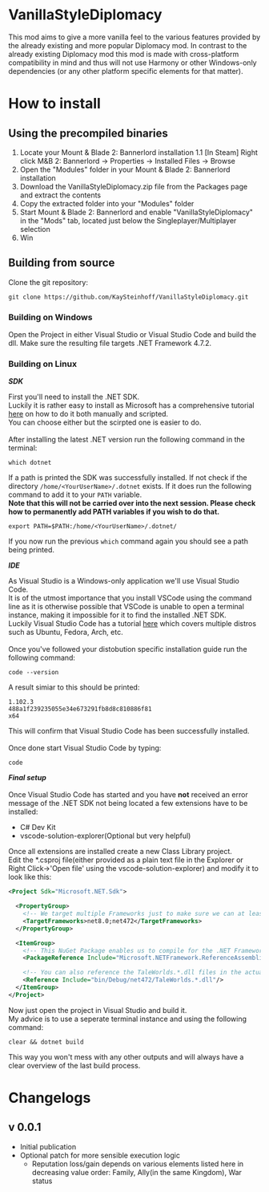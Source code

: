 # VanillaStyleDiplomacy

This mod aims to give a more vanilla feel to the various features provided by the already existing and more popular Diplomacy mod.
In contrast to the already existing Diplomacy mod this mod is made with cross-platform compatibility in mind and thus will not use Harmony or other Windows-only dependencies (or any other platform specific elements for that matter).

# How to install

## Using the precompiled binaries

1. Locate your Mount & Blade 2: Bannerlord installation
    1.1 [In Steam] Right click M&B 2: Bannerlord -> Properties -> Installed Files -> Browse
2. Open the "Modules" folder in your Mount & Blade 2: Bannerlord installation
3. Download the VanillaStyleDiplomacy.zip file from the Packages page and extract the contents
4. Copy the extracted folder into your "Modules" folder
5. Start Mount & Blade 2: Bannerlord and enable "VanillaStyleDiplomacy" in the "Mods" tab, located just below the Singleplayer/Multiplayer selection
6. Win

## Building from source

Clone the git repository:
```
git clone https://github.com/KaySteinhoff/VanillaStyleDiplomacy.git
```

### Building on Windows

Open the Project in either Visual Studio or Visual Studio Code and build the dll.
Make sure the resulting file targets .NET Framework 4.7.2.

### Building on Linux

**_SDK_**<br>

First you'll need to install the .NET SDK.<br>
Luckily it is rather easy to install as Microsoft has a comprehensive tutorial [here](https://learn.microsoft.com/en-us/dotnet/core/install/linux?WT.mc_id=dotnet-35129-website) on how to do it both manually and scripted.<br>
You can choose either but the scirpted one is easier to do.<br>
<br>
After installing the latest .NET version run the following command in the terminal:
```
which dotnet
```

If a path is printed the SDK was successfully installed. If not check if the directory `/home/<YourUserName>/.dotnet` exists. If it does run the following command to add it to your `PATH` variable.<br>
**Note that this will not be carried over into the next session. Please check how to permanently add PATH variables if you wish to do that.**
```
export PATH=$PATH:/home/<YourUserName>/.dotnet/
```
If you now run the previous `which` command again you should see a path being printed.<br>

**_IDE_**<br>

As Visual Studio is a Windows-only application we'll use Visual Studio Code.<br>
It is of the utmost importance that you install VSCode using the command line as it is otherwise possible that VSCode is unable to open a terminal instance, making it impossible for it to find the installed .NET SDK.<br>
Luckily Visual Studio Code has a tutorial [here](https://code.visualstudio.com/docs/setup/linux) which covers multiple distros such as Ubuntu, Fedora, Arch, etc.<br>
<br>
Once you've followed your distobution specific installation guide run the following command:
```
code --version
```

A result simiar to this should be printed:
```
1.102.3
488a1f239235055e34e673291fb8d8c810886f81
x64
```
This will confirm that Visual Studio Code has been successfully installed.<br>
<br>
Once done start Visual Studio Code by typing:
```
code
```

**_Final setup_**<br>
<br>
Once Visual Studio Code has started and you have **not** received an error message of the .NET SDK not being located a few extensions have to be installed:
- C# Dev Kit
- vscode-solution-explorer(Optional but very helpful)

Once all extensions are installed create a new Class Library project.<br>
Edit the *.csproj file(either provided as a plain text file in the Explorer or Right Click->'Open file' using the vscode-solution-explorer) and modify it to look like this:
```xml
<Project Sdk="Microsoft.NET.Sdk">

  <PropertyGroup>
    <!-- We target multiple Frameworks just to make sure we can at least compile for .NET 8.0(might be a different version depending on what you've installed) -->
    <TargetFrameworks>net8.0;net472</TargetFrameworks>
  </PropertyGroup>

  <ItemGroup>
    <!-- This NuGet Package enables us to compile for the .NET Framework 4.7.2 by creating a dependency to the requested version -->
    <PackageReference Include="Microsoft.NETFramework.ReferenceAssemblies" PrivateAssets="All" Version="1.0.0-preview.2"/>

    <!-- You can also reference the TaleWorlds.*.dll files in the actual bin/Win64_Shipping_Client/ directory of the game files but you'll get some unnecessary Warnings because of some C++ *.dlls that way -->
    <Reference Include="bin/Debug/net472/TaleWorlds.*.dll"/>
  </ItemGroup>
</Project>
```

Now just open the project in Visual Studio and build it.<br>
My advice is to use a seperate terminal instance and using the following command:
```
clear && dotnet build
```
This way you won't mess with any other outputs and will always have a clear overview of the last build process.

# Changelogs

## v 0.0.1

- Initial publication
- Optional patch for more sensible execution logic
  - Reputation loss/gain depends on various elements listed here in decreasing value order: Family, Ally(in the same Kingdom), War status
